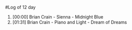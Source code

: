 #Log of 12 day

1. [00:00] Brian Crain - Sienna - Midnight Blue
1. [01:31] Brian Crain - Piano and Light - Dream of Dreams
